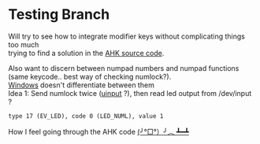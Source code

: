 # Testing Branch
Will try to see how to integrate modifier keys without complicating things too much <br>
trying to find a solution in the [AHK source code](https://github.com/AutoHotkey/AutoHotkey/blob/alpha/source/keyboard_mouse.cpp).

Also want to discern between numpad numbers and numpad functions (same keycode.. best way of checking numlock?). <br>
[Windows](https://learn.microsoft.com/en-us/windows/win32/inputdev/virtual-key-codes) doesn't differentiate between them <br>
Idea 1:
Send numlock twice ([uinput](https://www.kernel.org/doc/html/v4.12/input/uinput.html) ?), then read led output from /dev/input ?
```
type 17 (EV_LED), code 0 (LED_NUML), value 1
```


How I feel going through the AHK code [(╯°□°）╯︵ ┻━┻](https://youtu.be/z8hhTn5wAL0)
